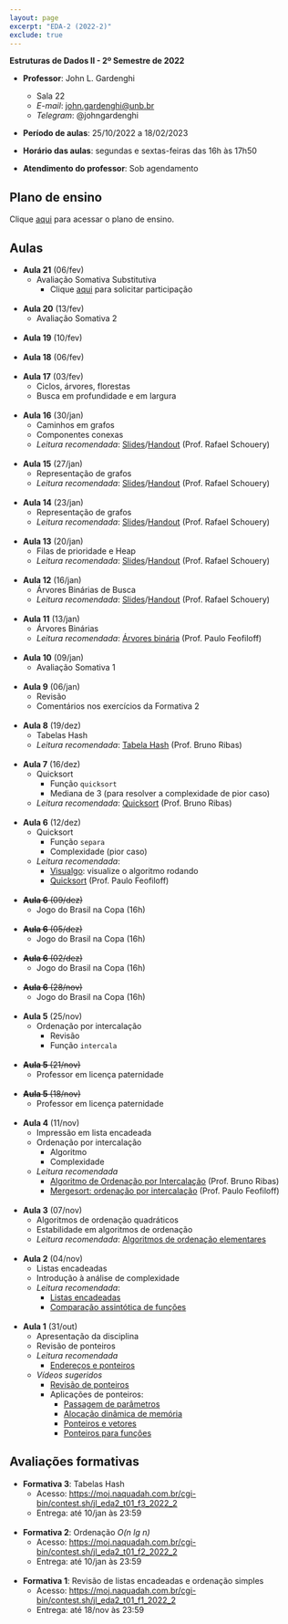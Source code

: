 ```yaml
---
layout: page
excerpt: "EDA-2 (2022-2)"
exclude: true
---
```


**Estruturas de Dados II - 2º Semestre de 2022**

* **Professor**: John L. Gardenghi
  + Sala 22
  + *E-mail*: john.gardenghi@unb.br
  + *Telegram*: @johngardenghi

* **Período de aulas**: 25/10/2022 a 18/02/2023
* **Horário das aulas**: segundas e sextas-feiras das 16h às 17h50
* **Atendimento do professor**: Sob agendamento

## Plano de ensino

Clique <a href="plano_eda2_22_2.pdf" target="_blank">aqui</a> para acessar o plano de ensino.

## Aulas

* **Aula 21** (06/fev)
  + Avaliação Somativa Substitutiva
    + Clique <a href="https://forms.microsoft.com/Pages/ResponsePage.aspx?id=oZs17AtjK024M8jm1I-AWQT_ybU_kgJFrAR3sKwXT1BUM1hPVE8yMTRQMk8wODdCSFk5N0tHTTFPWi4u" target="_blank">aqui</a> para solicitar participação
<br><br>
* **Aula 20** (13/fev)
  + Avaliação Somativa 2
<br><br>
* **Aula 19** (10/fev)
<br><br>
* **Aula 18** (06/fev)
<br><br>
* **Aula 17** (03/fev)
  + Ciclos, árvores, florestas
  + Busca em profundidade e em largura
<br><br>
* **Aula 16** (30/jan)
  + Caminhos em grafos
  + Componentes conexas
  + *Leitura recomendada*: <a href="https://www.ic.unicamp.br/~rafael/cursos/2s2019/mc202/slides/unidade27-grafos-percursos.pdf" target="_blank">Slides</a>/<a href="https://www.ic.unicamp.br/~rafael/cursos/2s2019/mc202/slides/unidade27-grafos-percursos-handout.pdf" target="_blank">Handout</a> (Prof. Rafael Schouery)
<br><br>
* **Aula 15** (27/jan)
  + Representação de grafos
  + *Leitura recomendada*: <a href="https://www.ic.unicamp.br/~rafael/cursos/2s2019/mc202/slides/unidade26-grafos-estrutura.pdf" target="_blank">Slides</a>/<a href="https://www.ic.unicamp.br/~rafael/cursos/2s2019/mc202/slides/unidade26-grafos-estrutura-handout.pdf" target="_blank">Handout</a> (Prof. Rafael Schouery)
<br><br>
* **Aula 14** (23/jan)
  + Representação de grafos
  + *Leitura recomendada*: <a href="https://www.ic.unicamp.br/~rafael/cursos/2s2019/mc202/slides/unidade26-grafos-estrutura.pdf" target="_blank">Slides</a>/<a href="https://www.ic.unicamp.br/~rafael/cursos/2s2019/mc202/slides/unidade26-grafos-estrutura-handout.pdf" target="_blank">Handout</a> (Prof. Rafael Schouery)
<br><br>
* **Aula 13** (20/jan)
  + Filas de prioridade e Heap
  + *Leitura recomendada*: <a href="https://www.ic.unicamp.br/~rafael/cursos/2s2019/mc202/slides/unidade21-fila-prioridade.pdf" target="_blank">Slides</a>/<a href="https://www.ic.unicamp.br/~rafael/cursos/2s2019/mc202/slides/unidade21-fila-prioridade-handout.pdf" target="_blank">Handout</a> (Prof. Rafael Schouery)
<br><br>
* **Aula 12** (16/jan)
  + Árvores Binárias de Busca
  + *Leitura recomendada*: <a href="https://www.ic.unicamp.br/~rafael/cursos/2s2019/mc202/slides/unidade18-arvores-busca.pdf" target="_blank">Slides</a>/<a href="https://www.ic.unicamp.br/~rafael/cursos/2s2019/mc202/slides/unidade18-arvores-busca-handout.pdf" target="_blank">Handout</a> (Prof. Rafael Schouery)
<br><br>
* **Aula 11** (13/jan)
  + Árvores Binárias
  + *Leitura recomendada*: <a href="https://www.ime.usp.br/~pf/algoritmos/aulas/bint.html" target="_blank">Árvores binária</a> (Prof. Paulo Feofiloff)
<br><br>
* **Aula 10** (09/jan)
  + Avaliação Somativa 1
<br><br>
* **Aula 9** (06/jan)
  + Revisão
  + Comentários nos exercícios da Formativa 2
<br><br>
* **Aula 8** (19/dez)
  + Tabelas Hash
  + *Leitura recomendada*: <a href="https://www.brunoribas.com.br/eda2/2022-1/apostila/hashtable.html" target="_blank">Tabela Hash</a> (Prof. Bruno Ribas)
<br><br>
* **Aula 7** (16/dez)
  + Quicksort
    + Função `quicksort`
    + Mediana de 3 (para resolver a complexidade de pior caso)
  + *Leitura recomendada*: <a href="https://www.brunoribas.com.br/eda2/2022-1/apostila/quicksort.html" target="_blank">Quicksort</a> (Prof. Bruno Ribas)
<br><br>
* **Aula 6** (12/dez)
  + Quicksort
    + Função `separa`
    + Complexidade (pior caso)
  + *Leitura recomendada*:
    + <a href="https://visualgo.net/en/sorting" target="_blank">Visualgo</a>: visualize o algoritmo rodando
    + <a href="https://www.ime.usp.br/~pf/algoritmos/aulas/quick.html" target="_blank">Quicksort</a> (Prof. Paulo Feofiloff)
<br><br>
* ~~**Aula 6** (09/dez)~~
  + Jogo do Brasil na Copa (16h)
<br><br>
* ~~**Aula 6** (05/dez)~~
  + Jogo do Brasil na Copa (16h)
<br><br>
* ~~**Aula 6** (02/dez)~~
  + Jogo do Brasil na Copa (16h)
<br><br>
* ~~**Aula 6** (28/nov)~~
  + Jogo do Brasil na Copa (16h)
<br><br>
* **Aula 5** (25/nov)
  + Ordenação por intercalação
    + Revisão
    + Função `intercala`
<br><br>
* ~~**Aula 5** (21/nov)~~
  + Professor em licença paternidade
<br><br>
* ~~**Aula 5** (18/nov)~~
  + Professor em licença paternidade
<br><br>
* **Aula 4** (11/nov)
  + Impressão em lista encadeada
  + Ordenação por intercalação
    + Algoritmo
    + Complexidade
  + *Leitura recomendada*
    + <a href="https://www.brunoribas.com.br/eda2/2022-1/apostila/mergesort.html" target="_blank">Algoritmo de Ordenação por Intercalação</a> (Prof. Bruno Ribas)
    + <a href="https://www.ime.usp.br/~pf/algoritmos/aulas/mrgsrt.html" target="_blank">Mergesort: ordenação por intercalação</a> (Prof. Paulo Feofiloff)
<br><br>
* **Aula 3** (07/nov)
  + Algoritmos de ordenação quadráticos
  + Estabilidade em algoritmos de ordenação
  + *Leitura recomendada*: <a href="https://www.ime.usp.br/~pf/algoritmos/aulas/ordena.html" target="_blank">Algoritmos de ordenação elementares</a>
<br><br>
* **Aula 2** (04/nov)
  + Listas encadeadas
  + Introdução à análise de complexidade
  + *Leitura recomendada*:
    + <a href="https://www.ime.usp.br/~pf/algoritmos/aulas/lista.html" target="_blank">Listas encadeadas</a>
    + <a href="https://www.ime.usp.br/~pf/analise_de_algoritmos/aulas/Oh.html" target="_blank">Comparação assintótica de funções</a>
<br><br>
* **Aula 1** (31/out)
  + Apresentação da disciplina
  + Revisão de ponteiros
  + *Leitura recomendada*
    + <a href="https://www.ime.usp.br/~pf/algoritmos/aulas/pont.html" target="_blank">Endereços e ponteiros</a>
  + *Vídeos sugeridos*
    + <a href="https://youtu.be/r3ooCq07dOA" target="_blank">Revisão de ponteiros</a>
    + Aplicações de ponteiros:
      + <a href="https://web.microsoftstream.com/video/0b127270-4078-465c-96e9-c0b60b84a2ec" target="_blank">Passagem de parâmetros</a>
      + <a href="https://web.microsoftstream.com/video/d13206d2-ad31-4343-9515-8b7a075314da" target="_blank">Alocação dinâmica de memória</a>
      + <a href="https://web.microsoftstream.com/video/24a54429-1540-4d47-b5b1-f75a035d2f57" target="_blank">Ponteiros e vetores</a>
      + <a href="https://web.microsoftstream.com/video/3fa477cc-bd11-47ca-ba8c-ee7e5ba470f5" target="_blank">Ponteiros para funções</a>

## Avaliações formativas

+ **Formativa 3**: Tabelas Hash
  + Acesso: <a href="https://moj.naquadah.com.br/cgi-bin/contest.sh/jl_eda2_t01_f3_2022_2" target="_blank">https://moj.naquadah.com.br/cgi-bin/contest.sh/jl_eda2_t01_f3_2022_2</a>
  + Entrega: até 10/jan às 23:59
<br><br>
+ **Formativa 2**: Ordenação *O(n lg n)*
  + Acesso: <a href="https://moj.naquadah.com.br/cgi-bin/contest.sh/jl_eda2_t01_f2_2022_2" target="_blank">https://moj.naquadah.com.br/cgi-bin/contest.sh/jl_eda2_t01_f2_2022_2</a>
  + Entrega: até 10/jan às 23:59
<br><br>
+ **Formativa 1**: Revisão de listas encadeadas e ordenação simples
  + Acesso: <a href="https://moj.naquadah.com.br/cgi-bin/contest.sh/jl_eda2_t01_f1_2022_2" target="_blank">https://moj.naquadah.com.br/cgi-bin/contest.sh/jl_eda2_t01_f1_2022_2</a>
  + Entrega: até 18/nov às 23:59